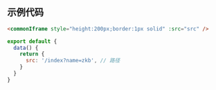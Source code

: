 ## 示例代码

```html
<commonIframe style="height:200px;border:1px solid" :src="src" />
```

```js
export default {
  data() {
    return {
      src: '/index?name=zkb', // 路径
    }
  }
}
```

